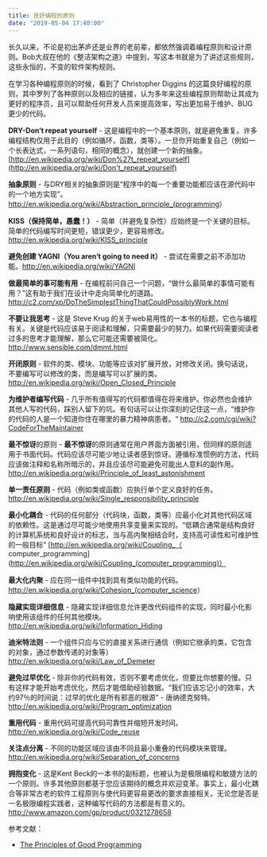 ```yaml
---
title: 良好编程的原则
date: "2019-05-04 17:40:00"
---
```


长久以来，不论是初出茅庐还是业界的老前辈，都依然强调着编程原则和设计原则。Bob大叔在他的《整洁架构之道》中提到，写这本书就是为了讲述这些规则，这些永恒的，不变的软件架构规则。

在学习各种编程原则的时候，看到了 Christopher Diggins 的这篇良好编程的原则，其中罗列了各种原则以及相应的链接，认为多年来这些编程原则帮助让其成为更好的程序员，且可以帮助任何开发人员来提高效率，写出更加易于维护、BUG更少的代码。

**DRY-Don‘t repeat yourself** - 这是编程中的一个基本原则，就是避免重复。许多编程结构仅用于此目的（例如循环，函数，类等）。一旦你开始重复自己（例如一个长表达式，一系列语句，相同的概念），就创建一个新的抽象。 [http://en.wikipedia.org/wiki/Don%27t_repeat_yourself](http://en.wikipedia.org/wiki/Don't_repeat_yourself)

**抽象原则** - 与DRY相关的抽象原则是“程序中的每一个重要功能都应该在源代码中的一个地方实现”。<http://en.wikipedia.org/wiki/Abstraction_principle_(programming>）

**KISS（保持简单，愚蠢！）** - 简单（并避免复杂性）应始终是一个关键的目标。简单的代码编写时间更短，错误更少，更容易修改。 <http://en.wikipedia.org/wiki/KISS_principle>

**避免创建 YAGNI（You aren‘t going to need it）** - 尝试在需要之前不添加功能。<http://en.wikipedia.org/wiki/YAGNI>

**做最简单的事可能有用** - 在编程前问自己一个问题，“做什么最简单的事情可能有用？”这有助于我们在设计中走向简单化的道路。<http://c2.com/xp/DoTheSimplestThingThatCouldPossiblyWork.html>

**不要让我思考** - 这是 Steve Krug 的关于web易用性的一本书的标题，它也与编程有关。关键是代码应该易于阅读和理解，只需要最少的努力。如果代码需要阅读者过多的思考才能理解，那么它可能还需要被简化。http://www.sensible.com/dmmt.html

**开闭原则** - 软件的类、模块、功能等应该对扩展开放，对修改关闭。换句话说，不要编写可以修改的类，而是编写可以扩展的类。<http://en.wikipedia.org/wiki/Open_Closed_Principle>

**为维护者编写代码** - 几乎所有值得写的代码都值得在将来维护。你必然也会维护其他人写的代码，踩别人留下的坑。有句话可以让你深刻的记住这一点，“维护你的代码的人是一个知道你住在哪里的暴力精神病患者。“ <http://c2.com/cgi/wiki?CodeForTheMaintainer>

**最不惊讶**的原则 - **最不惊讶**的原则通常在用户界面方面被引用，但同样的原则适用于书面代码。代码应该尽可能少地让读者感到惊讶。遵循标准惯例的方法，代码应该做注释和名称所暗示的，并且应该尽可能避免可能出人意料的副作用。 <http://en.wikipedia.org/wiki/Principle_of_least_astonishment>

**单一责任原则** - 代码（例如类或函数）应执行单个定义良好的任务。 <http://en.wikipedia.org/wiki/Single_responsibility_principle>

**最小化耦合** - 代码的任何部分（代码块，函数，类等）应最小化对其他代码区域的依赖性。这是通过尽可能少地使用共享变量来实现的。“低耦合通常是结构良好的计算机系统和良好设计的标志，当与高内聚相结合时，支持高可读性和可维护性的一般目标” [http://en.wikipedia.org/wiki/Coupling_（ computer_programming](http://en.wikipedia.org/wiki/Coupling_(computer_programming)）

**最大化内聚** - 应在同一组件中找到具有类似功能的代码。 <http://en.wikipedia.org/wiki/Cohesion_(computer_science>）

**隐藏实现详细信息** - 隐藏实现详细信息允许更改代码组件的实现，同时最小化影响使用该组件的任何其他模块。 <http://en.wikipedia.org/wiki/Information_Hiding>

**迪米特法则** - 一个组件只应与它的直接关系进行通信（例如它继承的类，它包含的对象，通过参数传递的对象等） <http://en.wikipedia.org/wiki/Law_of_Demeter>

**避免过早优化** - 除非你的代码有效，否则不要考虑优化，但要比你想要的慢。只有这样才能开始考虑优化，然后才能借助经验数据。“我们应该忘记小的效率，大约97％的时间说：过早的优化是所有邪恶的根源” - 唐纳德克努特。 <http://en.wikipedia.org/wiki/Program_optimization>

**重用代码** - 重用代码可提高代码可靠性并缩短开发时间。 <http://en.wikipedia.org/wiki/Code_reuse>

**关注点分离** - 不同的功能区域应该由不同且最小重叠的代码模块来管理。 <http://en.wikipedia.org/wiki/Separation_of_concerns>

**拥抱变化** - 这是Kent Beck的一本书的副标题，也被认为是极限编程和敏捷方法的一个原则。许多其他原则都基于您应该期待的概念并欢迎变革。事实上，最小化耦合等非常古老的软件工程原则与使代码更容易更改的要求直接相关。无论您是否是一名极限编程实践者，这种编写代码的方法都是有意义的。<http://www.amazon.com/gp/product/0321278658>



参考文献：

- [The Principles of Good Programming](https://www.artima.com/weblogs/viewpost.jsp?thread=331531)